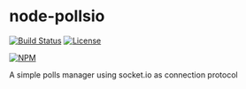 # node-pollsio

[![Build Status][travis-image]][travis-url]
[![License][license-image]][license-url]


[![NPM][npm-image]][npm-url]

A simple polls manager using socket.io as connection protocol


[site-url]: https://github.com/rubeniskov/node-pollsio

[npm-url]: https://www.npmjs.com/package/node-pollsio
[npm-image]: https://nodei.co/npm/node-pollsio.png?downloads=true

[travis-url]: https://travis-ci.org/rubeniskov/node-pollsio?branch=master
[travis-image]: https://travis-ci.org/rubeniskov/node-pollsio.svg?style=flat-square

[license-image]: http://img.shields.io/npm/l/sassdoc.svg?style=flat-square
[license-url]: LICENSE.md
